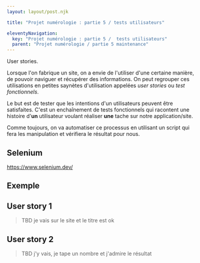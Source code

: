 ```yaml
---
layout: layout/post.njk

title: "Projet numérologie : partie 5 / tests utilisateurs"

eleventyNavigation:
  key: "Projet numérologie : partie 5 /  tests utilisateurs"
  parent: "Projet numérologie / partie 5 maintenance"
---
```


<!-- début résumé -->

User stories.

<!-- fin résumé -->

Lorsque l'on fabrique un site, on a envie de l'utiliser d'une certaine manière, de pouvoir naviguer et récupérer des informations. On peut regrouper ces utilisations en  petites saynètes d'utilisation
appelées *user stories* ou *test fonctionnels*.

Le but est de tester que les intentions d'un utilisateurs peuvent être satisfaites. C'est un enchaînement de tests fonctionnels qui racontent une histoire d'**un** utilisateur voulant réaliser **une** tache sur notre application/site.

Comme toujours, on va automatiser ce processus en utilisant un script qui fera les manipulation et vérifiera le résultat pour nous.

## Selenium

<https://www.selenium.dev/>

## Exemple

## User story 1

> TBD je vais sur le site et le titre est ok

## User story 2

> TBD j'y vais, je tape un nombre et j'admire le résultat
